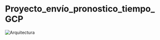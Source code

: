 # Proyecto_envío_pronostico_tiempo_GCP
![Arquitectura](https://github.com/CarlosGil2001/Proyecto_envio_pronostico_tiempo_GCP/assets/101606140/d590542c-f7ba-44c2-bd80-16746a3ecdcf)
